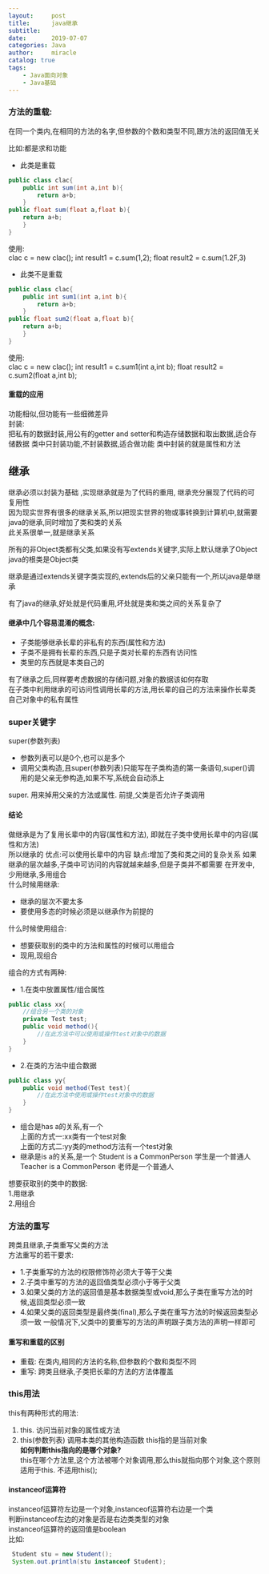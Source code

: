 ```yaml
---
layout:     post
title:      java继承
subtitle:   
date:       2019-07-07
categories: Java
author:     miracle
catalog: true
tags:
    - Java面向对象
    - Java基础
---
```


### 方法的重载:

在同一个类内,在相同的方法的名字,但参数的个数和类型不同,跟方法的返回值无关  
 
比如:都是求和功能  
* 此类是重载

```java
public class clac{
	public int sum(int a,int b){
		return a+b;
	}
public float sum(float a,float b){
	return a+b;
	}
}
```

使用:  
clac c = new clac();
int result1 = c.sum(1,2);
float result2 = c.sum(1.2F,3)  

  
* 此类不是重载

```java
public class clac{
	public int sum1(int a,int b){
		return a+b;
	}
public float sum2(float a,float b){
	return a+b;
	}
}
```
  
使用:  
clac c = new clac();
int result1 = c.sum1(int a,int b);
float result2 = c.sum2(float a,int b);
  
#### 重载的应用
 功能相似,但功能有一些细微差异  
 封装:  
   把私有的数据封装,用公有的getter and setter和构造存储数据和取出数据,适合存储数据
   类中只封装功能,不封装数据,适合做功能
  类中封装的就是属性和方法

## 继承
继承必须以封装为基础  ,实现继承就是为了代码的重用, 继承充分展现了代码的可复用性  
因为现实世界有很多的继承关系,所以把现实世界的物或事转换到计算机中,就需要java的继承,同时增加了类和类的关系  
此关系很单一,就是继承关系  
  
所有的非Object类都有父类,如果没有写extends关键字,实际上默认继承了Object  
java的根类是Object类
  
继承是通过extends关键字类实现的,extends后的父亲只能有一个,所以java是单继承  

有了java的继承,好处就是代码重用,坏处就是类和类之间的关系复杂了

#### 继承中几个容易混淆的概念:
* 子类能够继承长辈的非私有的东西(属性和方法)
* 子类不是拥有长辈的东西,只是子类对长辈的东西有访问性
* 类里的东西就是本类自己的
  
有了继承之后,同样要考虑数据的存储问题,对象的数据该如何存取  
	在子类中利用继承的可访问性调用长辈的方法,用长辈的自己的方法来操作长辈类自己对象中的私有属性

### super关键字
super(参数列表)
* 参数列表可以是0个,也可以是多个  
* 调用父类构造,且super(参数列表)只能写在子类构造的第一条语句,super()调用的是父亲无参构造,如果不写,系统会自动添上

super. 用来掉用父亲的方法或属性.     前提,父类是否允许子类调用

#### 结论

  做继承是为了复用长辈中的内容(属性和方法), 即就在子类中使用长辈中的内容(属性和方法)  
  所以继承的
      优点:可以使用长辈中的内容
      缺点:增加了类和类之间的复杂关系
      	   如果继承的层次越多,子类中可访问的内容就越来越多,但是子类并不都需要
  在开发中,少用继承,多用组合  
  什么时候用继承:
  - 继承的层次不要太多
  - 要使用多态的时候必须是以继承作为前提的

  什么时候使用组合:
  - 想要获取别的类中的方法和属性的时候可以用组合
  - 现用,现组合

组合的方式有两种:
* 1.在类中放置属性/组合属性

```java
public class xx{
	//组合另一个类的对象
	private Test test;
	public void method(){
		//在此方法中可以使用或操作test对象中的数据
	}
}
```

* 2.在类的方法中组合数据

```java
public class yy{
	public void method(Test test){
		//在此方法中使用或操作test对象中的数据
	}
}
```

* 组合是has a的关系,有一个  
 上面的方式一:xx类有一个test对象  
 上面的方式二:yy类的method方法有一个test对象
* 继承是is a的关系,是一个
 Student is a CommonPerson 学生是一个普通人
 Teacher is a CommonPerson 老师是一个普通人

想要获取别的类中的数据:  
1.用继承  
2.用组合  

### 方法的重写
跨类且继承,子类重写父类的方法  
方法重写的若干要求:
* 1.子类重写的方法的权限修饰符必须大于等于父类
* 2.子类中重写的方法的返回值类型必须小于等于父类
* 3.如果父类的方法的返回值是基本数据类型或void,那么子类在重写方法的时候,返回类型必须一致
* 4.如果父类的返回类型是最终类(final),那么子类在重写方法的时候返回类型必须一致
一般情况下,父类中的要重写的方法的声明跟子类方法的声明一样即可
#### 重写和重载的区别
* 重载:
 在类内,相同的方法的名称,但参数的个数和类型不同
* 重写:
 跨类且继承,子类把长辈的方法的方法体覆盖

### this用法
this有两种形式的用法:
1. this.       访问当前对象的属性或方法
2. this(参数列表)     调用本类的其他构造函数
this指的是当前对象  
**如何判断this指向的是哪个对象?**  
this在哪个方法里,这个方法被哪个对象调用,那么this就指向那个对象,这个原则适用于this.  不适用this();




#### instanceof运算符

 instanceof运算符左边是一个对象,instanceof运算符右边是一个类  
 判断instanceof左边的对象是否是右边类类型的对象  
 instanceof运算符的返回值是boolean  
 比如:
   
```java
 Student stu = new Student();
 System.out.println(stu instanceof Student);
```
